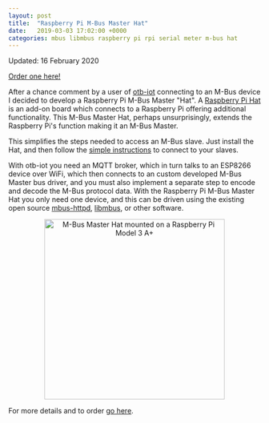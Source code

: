 ```yaml
---
layout: post
title:  "Raspberry Pi M-Bus Master Hat"
date:   2019-03-03 17:02:00 +0000
categories: mbus libmbus raspberry pi rpi serial meter m-bus hat
---
```


<style>
.aligncenter {
    text-align: center;
}
</style>

Updated: 16 February 2020

[Order one here!](https://www.packom.net/product/m-bus-master-hat/)

After a chance comment by a user of [otb-iot](/otb-iot/) connecting to an M-Bus device I decided to develop a Raspberry Pi M-Bus Master "Hat".  A [Raspberry Pi Hat](https://www.raspberrypi.org/blog/introducing-raspberry-pi-hats/) is an add-on board which connects to a Raspberry Pi offering additional functionality.  This M-Bus Master Hat, perhaps unsurprisingly, extends the Raspberry Pi's function making it an M-Bus Master.

This simplifies the steps needed to access an M-Bus slave.  Just install the Hat, and then follow the [simple instructions](https://www.packom.net/m-bus-master-hat-instructions/) to connect to your slaves.

With otb-iot you need an MQTT broker, which in turn talks to an ESP8266 device over WiFi, which then connects to an custom developed M-Bus Master bus driver, and you must also implement a separate step to encode and decode the M-Bus protocol data.  With the Raspberry Pi M-Bus Master Hat you only need one device, and this can be driven using the existing open source [mbus-httpd](https://github.com/packom/mbus-httpd), [libmbus](https://github.com/rscada/libmbus), or other software.

<p class="aligncenter">
  <a href="https://www.packom.net/product/m-bus-master-hat/"><img alt="M-Bus Master Hat mounted on a Raspberry Pi Model 3 A+" src="/https://www.packom.net/wp-content/uploads/2020/02/mbus-master-hat-on-pi-a.jpg" width="360" /></a>
</p>

For more details and to order [go here](https://www.packom.net/product/m-bus-master-hat/).